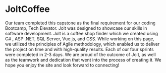 # JoltCoffee 
Our team completed this capstone as the final requirement for our coding Bootcamp, Tech Elevator. Jolt was designed to showcase our skills in software development. Jolt is a coffee shop finder which we created using C# , ASP .NET, SQL Server, Vue.js, and CSS. While working on this page, we utilized the principles of Agile methodology, which enabled us to deliver the project on time and with high-quality results. Each of our four sprints were completed in 2-3 days. We are proud of the outcome of Jolt, as well as the teamwork and dedication that went into the process of creating it. We hope you enjoy the site and look forward to connecting!
